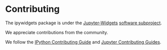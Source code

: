 # Contributing

The ipywidgets package is under the [Jupyter-Widgets](https://github.com/jupyter-widgets) [software subproject](https://jupyter.org/governance/software_subprojects.html).

We appreciate contributions from the community.

We follow the [IPython Contributing Guide](https://github.com/ipython/ipython/blob/main/CONTRIBUTING.md)
and [Jupyter Contributing Guides](https://jupyter.readthedocs.io/en/latest/contributor/content-contributor.html).
